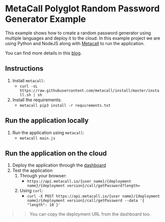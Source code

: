 # MetaCall Polyglot Random Password Generator Example
This example shows how to create a random password generator using multiple languages and deploy it to the cloud.
In this example project we are using Python and NodeJS along with [Metacall](https://github.com/metacall) to run the application.

You can find more details in this [blog](https://medium.com/@mostafawael/make-your-first-polyglot-project-using-metacall-40e6b3333f36). 

## Instructions
1. Install `metacall`: 
   - `curl -sL https://raw.githubusercontent.com/metacall/install/master/install.sh | sh`
2. Install the requirements:
   - `metacall pip3 install -r requirements.txt` 

## Run the application locally
1. Run the application using `metacall`: 
   - `metacall main.js`

## Run the application on the cloud
1. Deploy the application through the [dashboard](https://dashboard.metacall.io/)
2. Test the application
   1. Through your browser:
      - `https://api.metacall.io/{user name}/{deployment name}/{deployment version}/call/getPassword?length=`
   2. Using `curl`:
      - `curl -X POST https://api.metacall.io/{user name}/{deployment name}/{deployment version}/call/getPassword --data '{ "length": 10 }'`
>> You can copy the deployment URL from the dashboard too. 





